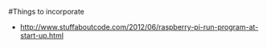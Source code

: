 #Things to incorporate  
 - http://www.stuffaboutcode.com/2012/06/raspberry-pi-run-program-at-start-up.html